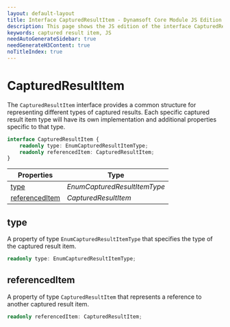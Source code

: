 ```yaml
---
layout: default-layout
title: Interface CapturedResultItem - Dynamsoft Core Module JS Edition API Reference
description: This page shows the JS edition of the interface CapturedResultItem in Dynamsoft Core Module.
keywords: captured result item, JS
needAutoGenerateSidebar: true
needGenerateH3Content: true
noTitleIndex: true
---
```


# CapturedResultItem

The `CapturedResultItem` interface provides a common structure for representing different types of captured results. Each specific captured result item type will have its own implementation and additional properties specific to that type.

```typescript
interface CapturedResultItem {
    readonly type: EnumCapturedResultItemType;
    readonly referencedItem: CapturedResultItem;
}
```

| Properties                      | Type                         |
| ------------------------------- | ---------------------------- |
| [type](#type)                   | *EnumCapturedResultItemType* |
| [referencedItem](#referenceditem) | *CapturedResultItem*         |

## type

A property of type `EnumCapturedResultItemType` that specifies the type of the captured result item.

```typescript
readonly type: EnumCapturedResultItemType;
```

## referencedItem

A property of type `CapturedResultItem` that represents a reference to another captured result item.

```typescript
readonly referencedItem: CapturedResultItem;
```
